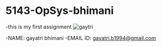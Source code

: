 # 5143-OpSys-bhimani
-this is my first assignment
![gaytri](https://cloud.githubusercontent.com/assets/16843273/12522937/440d2270-c119-11e5-9ee4-a3e3d851b9ad.jpg)

-NAME: gayatri bhimani
-EMAIL ID: gayatri.b1994@gmail.com
